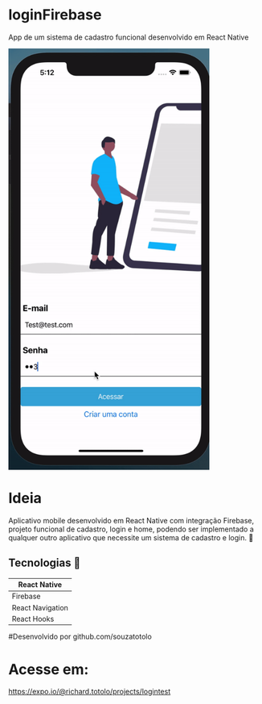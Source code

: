 # loginFirebase

App de um sistema de cadastro funcional desenvolvido em React Native 

<img alt="login" src="src/assets/loginGif.gif" width="400px" align="center" />


# Ideia

Aplicativo mobile desenvolvido em React Native com integração Firebase, projeto funcional de cadastro, login e home, podendo ser implementado a qualquer outro aplicativo que necessite um sistema de cadastro e login. :busts_in_silhouette:

## Tecnologias :iphone:

<table>
<thead>
<th>React Native </th>
</thead>
<tr>
<td>Firebase</td>
</tr>
<tr>
<td>React Navigation</td>
</tr>
 <tr>
<td>React Hooks</td>
</tr>
</table>

#Desenvolvido por github.com/souzatotolo

# Acesse em:

https://expo.io/@richard.totolo/projects/logintest

